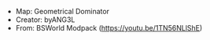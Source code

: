 - Map: Geometrical Dominator
- Creator: byANG3L
- From: BSWorld Modpack (https://youtu.be/1TN56NLlShE)
